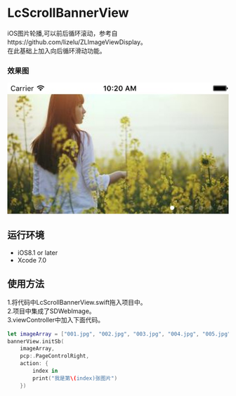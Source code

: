 # LcScrollBannerView
iOS图片轮播,可以前后循环滚动，参考自https://github.com/lizelu/ZLImageViewDisplay。    
在此基础上加入向后循环滑动功能。

### 效果图
![image](https://github.com/liuchi188/LcScrollBannerView/blob/master/lcScrollBannerView_image.png)

## 运行环境

- iOS8.1 or later
- Xcode 7.0

## 使用方法

1.将代码中LcScrollBannerView.swift拖入项目中。   
2.项目中集成了SDWebImage。   
3.viewController中加入下面代码。   

```swift
let imageArray = ["001.jpg", "002.jpg", "003.jpg", "004.jpg", "005.jpg", "http://pic1.nipic.com/2008-12-25/2008122510134038_2.jpg"]
bannerView.initSb(
  	imageArray,
    pcp:.PageControlRight,
    action: {
        index in
        print("我是第\(index)张图片")
    })

